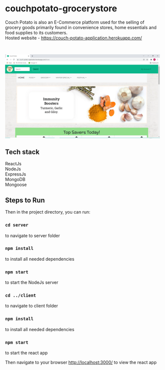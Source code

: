 # couchpotato-grocerystore

Couch Potato is also an E-Commerce platform used for the selling of grocery goods primarily found in convenience stores, home essentials and food supplies to its customers. <br/>
Hosted website - https://couch-potato-application.herokuapp.com/

<br/>

![alt homepage](https://github.com/dk808080/couchpotato-grocerystore/blob/master/home.PNG)

## Tech stack 
ReactJs<br/>
NodeJs<br/>
ExpressJs<br/>
MongoDB <br/>
Mongoose


## Steps to Run 
Then in the project directory, you can run:

### `cd server`
to navigate to server folder

### `npm install`
to install all needed dependencies

### `npm start`
to start the NodeJs server

### `cd ../client`
to navigate to client folder

### `npm install`
to install all needed dependencies

### `npm start`
to start the react app

Then navigate to your browser <a href="http://localhost:3000/">http://localhost:3000/</a> to view the react app
<br/>
